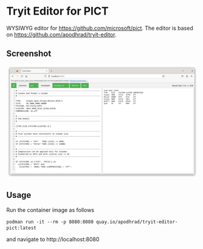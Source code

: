 # Tryit Editor for PICT

WYSIWYG editor for https://github.com/microsoft/pict. The editor is based on https://github.com/apodhrad/tryit-editor.

## Screenshot

![Screenshot of tryit-editor-pict](./screenshot.png)

## Usage
Run the container image as follows

    podman run -it --rm -p 8080:8080 quay.io/apodhrad/tryit-editor-pict:latest

and navigate to http://localhost:8080
